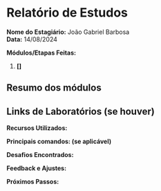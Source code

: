 # Relatório de Estudos

**Nome do Estagiário:** João Gabriel Barbosa <br>
**Data:** 14/08/2024

**Módulos/Etapas Feitas:**  
1. **[]**

## Resumo dos módulos 


## Links de Laboratórios (se houver)


**Recursos Utilizados:**  

**Principais comandos: (se aplicável)**  

**Desafios Encontrados:**  

**Feedback e Ajustes:**  


**Próximos Passos:**  
